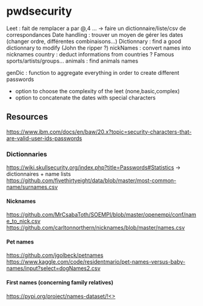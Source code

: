 # pwdsecurity

Leet : fait de remplacer a par @,4 ... -> faire un dictionnaire/liste/csv de correspondances
Date handling : trouver un moyen de gérer les dates (changer ordre, différentes combinaisons...)
Dictionnary : find a good dictionnary to modify (John the ripper ?)
nickNames : convert names into nicknames
country : deduct informations from countries ? Famous sports/artists/groups...
animals : find animals names

genDic : function to aggregate everything in order to create different passwords

- option to choose the complexity of the leet (none,basic,complex)
- option to concatenate the dates with special characters

## Resources

https://www.ibm.com/docs/en/baw/20.x?topic=security-characters-that-are-valid-user-ids-passwords

### Dictionnaries 
https://wiki.skullsecurity.org/index.php?title=Passwords#Statistics -> dictionnaires + name lists
https://github.com/fivethirtyeight/data/blob/master/most-common-name/surnames.csv

#### Nicknames
https://github.com/MrCsabaToth/SOEMPI/blob/master/openempi/conf/name_to_nick.csv 
https://github.com/carltonnorthern/nicknames/blob/master/names.csv

#### Pet names
https://github.com/jgolbeck/petnames
https://www.kaggle.com/code/residentmario/pet-names-versus-baby-names/input?select=dogNames2.csv

#### First names (concerning family relatives)
https://pypi.org/project/names-dataset/!<>